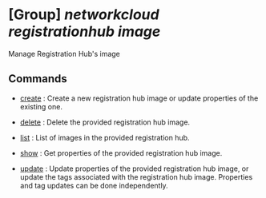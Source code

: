 # [Group] _networkcloud registrationhub image_

Manage Registration Hub's image

## Commands

- [create](/Commands/networkcloud/registrationhub/image/_create.md)
: Create a new registration hub image or update properties of the existing one.

- [delete](/Commands/networkcloud/registrationhub/image/_delete.md)
: Delete the provided registration hub image.

- [list](/Commands/networkcloud/registrationhub/image/_list.md)
: List of images in the provided registration hub.

- [show](/Commands/networkcloud/registrationhub/image/_show.md)
: Get properties of the provided registration hub image.

- [update](/Commands/networkcloud/registrationhub/image/_update.md)
: Update properties of the provided registration hub image, or update the tags associated with the registration hub image. Properties and tag updates can be done independently.
